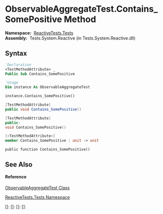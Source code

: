 # ObservableAggregateTest.Contains\_SomePositive Method

**Namespace:**  [ReactiveTests.Tests](ReactiveTests.Tests\ReactiveTests.Tests.md)  
**Assembly:**  Tests.System.Reactive (in Tests.System.Reactive.dll)

## Syntax

```vb
'Declaration
<TestMethodAttribute> _
Public Sub Contains_SomePositive
```

```vb
'Usage
Dim instance As ObservableAggregateTest

instance.Contains_SomePositive()
```

```csharp
[TestMethodAttribute]
public void Contains_SomePositive()
```

```c++
[TestMethodAttribute]
public:
void Contains_SomePositive()
```

```fsharp
[<TestMethodAttribute>]
member Contains_SomePositive : unit -> unit 
```

```jscript
public function Contains_SomePositive()
```

## See Also

#### Reference

[ObservableAggregateTest Class](ObservableAggregateTest\ObservableAggregateTest.md)

[ReactiveTests.Tests Namespace](ReactiveTests.Tests\ReactiveTests.Tests.md)

[]: 
[]: 
[]: 
[]: 